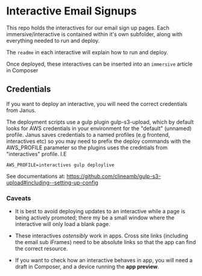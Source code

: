 # Interactive Email Signups

This repo holds the interactives for our email sign up pages. Each immersive/interactive is contained within it's own subfolder, along with everything needed to run and deploy.

The `readme` in each interactive will explain how to run and deploy.

Once deployed, these interactives can be inserted into an `immersive` article in Composer

## Credentials
If you want to deploy an interactive, you will need the correct credentials from Janus.

The deployment scripts use a gulp plugin gulp-s3-upload, which by default looks for AWS credentials in your environment for the "default" (unnamed) profile. Janus saves credentials to a named profiles (e.g frontend, interactives etc) so you may need to prefix the deploy commands with the AWS_PROFILE parameter so the plugins uses the credntials from "interactives" profile. I.E 
```
AWS_PROFILE=interactives gulp deploylive
```
See documentations at: https://github.com/clineamb/gulp-s3-upload#including--setting-up-config

### Caveats

- It is best to avoid deploying updates to an interactive while a page is being actively promoted; there my be a small window where the interactive will only load a blank page.

- These interactives _ostensibly_ work in apps. Cross site links (including the email sub iFrames) need to be absolute links so that the app can find the correct resource.

- If you want to check how an interactive behaves in app, you will need a draft in Composer, and a device running the **app preview**.
